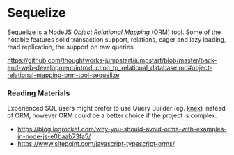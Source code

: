 # Sequelize

[Sequelize](https://sequelize.org/master/index.html) is a NodeJS _Object Relational Mapping_ (ORM) tool. Some of the notable features solid transaction support, relations, eager and lazy loading, read replication, the support on raw queries.

https://github.com/thoughtworks-jumpstart/jumpstart/blob/master/back-end-web-development/introduction_to_relational_database.md#object-relational-mapping-orm-tool-sequelize

### Reading Materials
Experienced SQL users might prefer to use Query Builder (eg. [knex](https://github.com/knex/knex)) instead of ORM, however ORM could be a better choice if the project is complex.

- https://blog.logrocket.com/why-you-should-avoid-orms-with-examples-in-node-js-e0baab73fa5/
- https://www.sitepoint.com/javascript-typescript-orms/